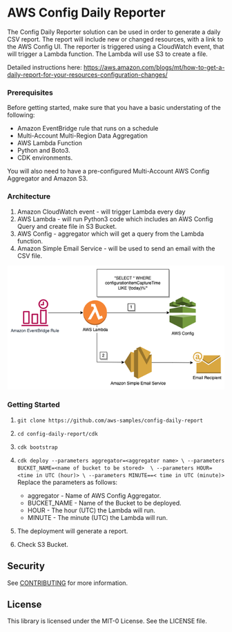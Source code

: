 
# AWS Config Daily Reporter
 
The Config Daily Reporter solution can be used in order to generate a daily CSV report.
The report will include new or changed resources, with a link to the AWS Config UI.
The reporter is triggered using a CloudWatch event, that will trigger a Lambda function. The Lambda will use S3 to create a file.

Detailed instructions here: https://aws.amazon.com/blogs/mt/how-to-get-a-daily-report-for-your-resources-configuration-changes/

### Prerequisites
Before getting started, make sure that you have a basic understating of the following:
* Amazon EventBridge rule that runs on a schedule
* Multi-Account Multi-Region Data Aggregation
* AWS Lambda Function
* Python and Boto3.
* CDK environments.  

You will also need to have a pre-configured Multi-Account AWS Config Aggregator and Amazon S3.


### Architecture
1. Amazon CloudWatch event - will trigger Lambda every day
2. AWS Lambda - will run Python3 code which includes an AWS Config Query and create file in S3 Bucket.
3. AWS Config - aggregator which will get a query from the Lambda function.
4. Amazon Simple Email Service - will be used to send an email with the CSV file.

![](draw/config-daily-reporter.drawio.png)

### Getting Started


1. ```git clone https://github.com/aws-samples/config-daily-report```
2. ```cd config-daily-report/cdk```
3. ```cdk bootstrap```
4. ```cdk deploy --parameters aggregator=<aggregator name> \ --parameters BUCKET_NAME=<name of bucket to be stored>  \ --parameters HOUR=<time in UTC (hour)> \ --parameters MINUTE==< time in UTC (minute)> ```  
    Replace the parameters as follows:
    * aggregator - Name of AWS Config Aggregator.
    * BUCKET_NAME - Name of the Bucket to be deployed.
    * HOUR - The hour (UTC) the Lambda will run.
    * MINUTE - The minute (UTC) the Lambda will run.
    
5. The deployment will generate a report.
6. Check S3 Bucket.



## Security
See [CONTRIBUTING](CONTRIBUTING.md#security-issue-notifications) for more information.

## License
This library is licensed under the MIT-0 License. See the LICENSE file.

